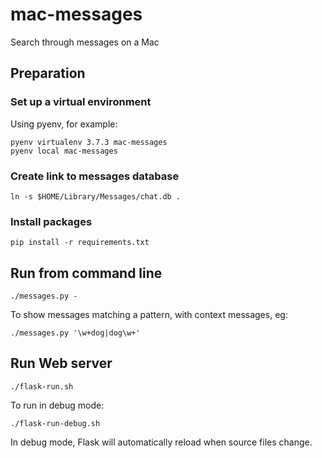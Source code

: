 # mac-messages
Search through messages on a Mac

## Preparation

### Set up a virtual environment

Using pyenv, for example:

    pyenv virtualenv 3.7.3 mac-messages
    pyenv local mac-messages

### Create link to messages database

    ln -s $HOME/Library/Messages/chat.db .

### Install packages

    pip install -r requirements.txt

## Run from command line

    ./messages.py -

To show messages matching a pattern, with context messages, eg:

    ./messages.py '\w+dog|dog\w+'

## Run Web server

    ./flask-run.sh

To run in debug mode:

    ./flask-run-debug.sh

In debug mode, Flask will automatically reload when source files change.

